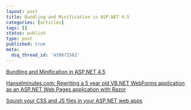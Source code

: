 ```yaml
---
layout: post
title: Bundling and Minification in ASP.NET 4.5
categories: [articles]
tags: []
status: publish
type: post
published: true
meta:
  dsq_thread_id: '439871562'
---
```

[Bundling and Minification in ASP.NET 4.5](http://abhijitjana.net/2011/10/06/bundling-and-minification-in-asp-net-4-5/)  

[Hanselminutes.com: Rewriting a 5 year old VB.NET WebForms application as an ASP.NET Web Pages application with Razor](http://feedproxy.google.com/~r/ScottHanselman/~3/L4-_jx7G0KY/HanselminutescomRewritingA5YearOldVBNETWebFormsApplicationAsAnASPNETWebPagesApplicationWithRazor.aspx)  

[Squish your CSS and JS files in your ASP.NET web apps](http://weblogs.asp.net/hajan/archive/2011/10/03/squish-your-css-and-js-files-in-your-asp-net-web-apps.aspx)  
